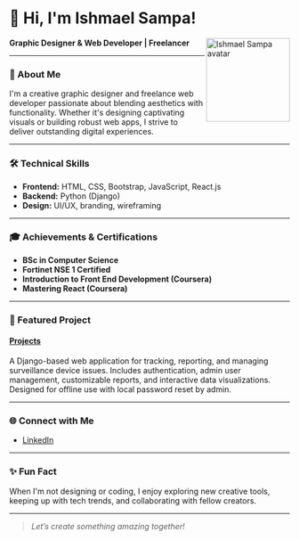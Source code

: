 # 👋 Hi, I'm Ishmael Sampa!

<img align="right" src="https://avatars.githubusercontent.com/Ishmael893" alt="Ishmael Sampa avatar" width="150"/>

**Graphic Designer & Web Developer | Freelancer**

---

### 🚀 About Me
I'm a creative graphic designer and freelance web developer passionate about blending aesthetics with functionality. Whether it's designing captivating visuals or building robust web apps, I strive to deliver outstanding digital experiences.

---

### 🛠️ Technical Skills
- **Frontend:** HTML, CSS, Bootstrap, JavaScript, React.js
- **Backend:** Python (Django)
- **Design:** UI/UX, branding, wireframing

---

### 🎓 Achievements & Certifications
- **BSc in Computer Science**
- **Fortinet NSE 1 Certified**
- **Introduction to Front End Development (Coursera)**
- **Mastering React (Coursera)**

---

### 📂 Featured Project
#### [Projects](https://github.com/Ishmael893/Projects)
A Django-based web application for tracking, reporting, and managing surveillance device issues. Includes authentication, admin user management, customizable reports, and interactive data visualizations. Designed for offline use with local password reset by admin.

---

### 🌐 Connect with Me
- [LinkedIn](https://www.linkedin.com/in/ishmael-sampa-b39017265/)

---

### ✨ Fun Fact
When I'm not designing or coding, I enjoy exploring new creative tools, keeping up with tech trends, and collaborating with fellow creators.

---

> *Let’s create something amazing together!*
